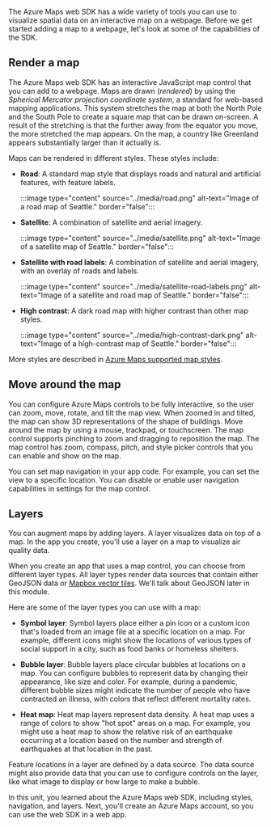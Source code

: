 The Azure Maps web SDK has a wide variety of tools you can use to visualize spatial data on an interactive map on a webpage. Before we get started adding a map to a webpage, let's look at some of the capabilities of the SDK.

## Render a map

The Azure Maps web SDK has an interactive JavaScript map control that you can add to a webpage. Maps are drawn (*rendered*) by using the *Spherical Mercator projection coordinate system*, a standard for web-based mapping applications. This system stretches the map at both the North Pole and the South Pole to create a square map that can be drawn on-screen. A result of the stretching is that the further away from the equator you move, the more stretched the map appears. On the map, a country like Greenland appears substantially larger than it actually is.

Maps can be rendered in different styles. These styles include:

- **Road**: A standard map style that displays roads and natural and artificial features, with feature labels.

    :::image type="content" source="../media/road.png" alt-text="Image of a road map of Seattle." border="false":::

- **Satellite**: A combination of satellite and aerial imagery.

    :::image type="content" source="../media/satellite.png" alt-text="Image of a satellite map of Seattle." border="false":::

- **Satellite with road labels**: A combination of satellite and aerial imagery, with an overlay of roads and labels.

    :::image type="content" source="../media/satellite-road-labels.png" alt-text="Image of a satellite and road map of Seattle." border="false":::

- **High contrast**: A dark road map with higher contrast than other map styles.

    :::image type="content" source="../media/high-contrast-dark.png" alt-text="Image of a high-contrast map of Seattle." border="false":::

More styles are described in [Azure Maps supported map styles](/azure/azure-maps/supported-map-styles?azure-portal=true).

## Move around the map

You can configure Azure Maps controls to be fully interactive, so the user can zoom, move, rotate, and tilt the map view. When zoomed in and tilted, the map can show 3D representations of the shape of buildings. Move around the map by using a mouse, trackpad, or touchscreen. The map control supports pinching to zoom and dragging to reposition the map. The map control has zoom, compass, pitch, and style picker controls that you can enable and show on the map.

You can set map navigation in your app code. For example, you can set the view to a specific location. You can disable or enable user navigation capabilities in settings for the map control.

## Layers

You can augment maps by adding layers. A layer visualizes data on top of a map. In the app you create, you'll use a layer on a map to visualize air quality data.

When you create an app that uses a map control, you can choose from different layer types. All layer types render data sources that contain either GeoJSON data or [Mapbox vector tiles](https://github.com/mapbox/vector-tile-spec?azure-portal=true). We'll talk about GeoJSON later in this module.

Here are some of the layer types you can use with a map:

- **Symbol layer**:  Symbol layers place either a pin icon or a custom icon that's loaded from an image file at a specific location on a map. For example, different icons might show the locations of various types of social support in a city, such as food banks or homeless shelters.

- **Bubble layer**: Bubble layers place circular bubbles at locations on a map. You can configure bubbles to represent data by changing their appearance, like size and color. For example, during a pandemic, different bubble sizes might indicate the number of people who have contracted an illness, with colors that reflect different mortality rates.

- **Heat map**: Heat map layers represent data density. A heat map uses a range of colors to show "hot spot" areas on a map. For example, you might use a heat map to show the relative risk of an earthquake occurring at a location based on the number and strength of earthquakes at that location in the past.

Feature locations in a layer are defined by a data source. The data source might also provide data that you can use to configure controls on the layer, like what image to display or how large to make a bubble.

In this unit, you learned about the Azure Maps web SDK, including styles, navigation, and layers. Next, you'll create an Azure Maps account, so you can use the web SDK in a web app.
